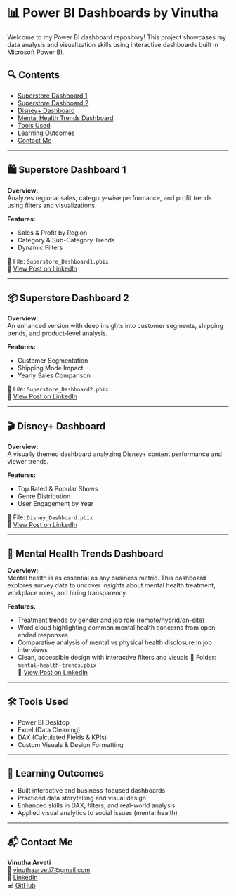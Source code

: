 
# 📊 Power BI Dashboards by Vinutha

Welcome to my Power BI dashboard repository! This project showcases my data analysis and visualization skills using interactive dashboards built in Microsoft Power BI.

## 🔍 Contents

- [Superstore Dashboard 1](#-superstore-dashboard-1)
- [Superstore Dashboard 2](#-superstore-dashboard-2)
- [Disney+ Dashboard](#-disney-dashboard)
- [Mental Health Trends Dashboard](#-mental-health-trends-dashboard)
- [Tools Used](#-tools-used)
- [Learning Outcomes](#-learning-outcomes)
- [Contact Me](#-contact-me)

---

## 🛍️ Superstore Dashboard 1

**Overview:**  
Analyzes regional sales, category-wise performance, and profit trends using filters and visualizations.

**Features:**
- Sales & Profit by Region  
- Category & Sub-Category Trends  
- Dynamic Filters  

📎 File: `Superstore_Dashboard1.pbix`  
🔗 [View Post on LinkedIn](https://www.linkedin.com/in/arveti-vinutha-4472a1294)

---

## 📦 Superstore Dashboard 2

**Overview:**  
An enhanced version with deep insights into customer segments, shipping trends, and product-level analysis.

**Features:**
- Customer Segmentation  
- Shipping Mode Impact  
- Yearly Sales Comparison  

📎 File: `Superstore_Dashboard2.pbix`  
🔗 [View Post on LinkedIn](https://www.linkedin.com/in/arveti-vinutha-4472a1294)

---

## 🎬 Disney+ Dashboard

**Overview:**  
A visually themed dashboard analyzing Disney+ content performance and viewer trends.

**Features:**
- Top Rated & Popular Shows  
- Genre Distribution  
- User Engagement by Year  

📎 File: `Disney_Dashboard.pbix`  
🔗 [View Post on LinkedIn](https://www.linkedin.com/in/arveti-vinutha-4472a1294)

---

## 🧠 Mental Health Trends Dashboard

**Overview:**  
Mental health is as essential as any business metric. This dashboard explores survey data to uncover insights about mental health treatment, workplace roles, and hiring transparency.

**Features:**
- Treatment trends by gender and job role (remote/hybrid/on-site)  
- Word cloud highlighting common mental health concerns from open-ended responses  
- Comparative analysis of mental vs physical health disclosure in job interviews  
- Clean, accessible design with interactive filters and visuals
  📎 Folder: `mental-health-trends.pbix`    
🔗 [View Post on LinkedIn](https://www.linkedin.com/in/arveti-vinutha-4472a1294)



---

## 🛠️ Tools Used

- Power BI Desktop  
- Excel (Data Cleaning)  
- DAX (Calculated Fields & KPIs)  
- Custom Visuals & Design Formatting  

---

## 📘 Learning Outcomes

- Built interactive and business-focused dashboards  
- Practiced data storytelling and visual design  
- Enhanced skills in DAX, filters, and real-world analysis  
- Applied visual analytics to social issues (mental health)

---

## 📬 Contact Me

**Vinutha Arveti**  
📧 vinuthaarveti7@gmail.com  
💼 [LinkedIn](https://www.linkedin.com/in/arveti-vinutha-4472a1294)  
💻 [GitHub](https://github.com/vinutha-arveti)
